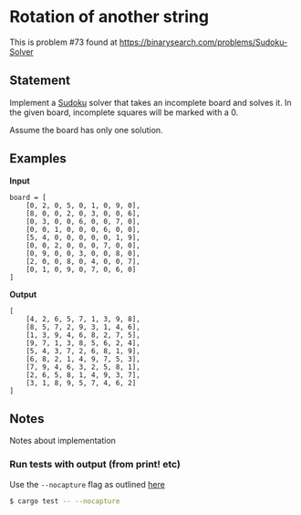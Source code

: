 # Rotation of another string

This is problem #73 found at https://binarysearch.com/problems/Sudoku-Solver

## Statement

Implement a [Sudoku](https://en.wikipedia.org/wiki/Sudoku) solver that takes an incomplete board and solves it. In the given board, incomplete squares will be marked with a 0.

Assume the board has only one solution.

## Examples

**Input**
```
board = [
    [0, 2, 0, 5, 0, 1, 0, 9, 0],
    [8, 0, 0, 2, 0, 3, 0, 0, 6],
    [0, 3, 0, 0, 6, 0, 0, 7, 0],
    [0, 0, 1, 0, 0, 0, 6, 0, 0],
    [5, 4, 0, 0, 0, 0, 0, 1, 9],
    [0, 0, 2, 0, 0, 0, 7, 0, 0],
    [0, 9, 0, 0, 3, 0, 0, 8, 0],
    [2, 0, 0, 8, 0, 4, 0, 0, 7],
    [0, 1, 0, 9, 0, 7, 0, 6, 0]
]
```

**Output**
```
[
    [4, 2, 6, 5, 7, 1, 3, 9, 8],
    [8, 5, 7, 2, 9, 3, 1, 4, 6],
    [1, 3, 9, 4, 6, 8, 2, 7, 5],
    [9, 7, 1, 3, 8, 5, 6, 2, 4],
    [5, 4, 3, 7, 2, 6, 8, 1, 9],
    [6, 8, 2, 1, 4, 9, 7, 5, 3],
    [7, 9, 4, 6, 3, 2, 5, 8, 1],
    [2, 6, 5, 8, 1, 4, 9, 3, 7],
    [3, 1, 8, 9, 5, 7, 4, 6, 2]
]
```

## Notes

Notes about implementation

### Run tests with output (from print! etc)

Use the `--nocapture` flag as outlined [here](https://medium.com/@ericdreichert/how-to-print-during-rust-tests-619bdc7ccebc)

```bash
$ cargo test -- --nocapture
```
